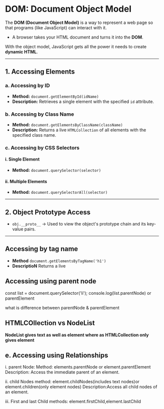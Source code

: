 # DOM: Document Object Model

The **DOM (Document Object Model)** is a way to represent a web page so that programs (like JavaScript) can interact with it.

- A browser takes your HTML document and turns it into the **DOM**.

With the object model, JavaScript gets all the power it needs to create **dynamic HTML**.

---

## 1. Accessing Elements

### a. Accessing by ID
- **Method:** `document.getElementById(idName)`
- **Description:** Retrieves a single element with the specified `id` attribute.

### b. Accessing by Class Name
- **Method:** `document.getElementsByClassName(className)`
- **Description:** Returns a live `HTMLCollection` of all elements with the specified class name.

### c. Accessing by CSS Selectors

#### i. Single Element
- **Method:** `document.querySelector(selector)`

#### ii. Multiple Elements
- **Method:** `document.querySelectorAll(selector)`

---

## 2. Object Prototype Access

- `obj.__proto__` → Used to view the object's prototype chain and its key-value pairs.

---


## Accessing by tag name
- **Method** `document.getElementsByTagName('h1')`
- **DescriptioN**  Returns a live  

## Accessing using parent node
const list = document.querySelector('li');
console.log(list.parentNode) or parentElement

what is difference between parentNode & parentElement



## HTMLCOllection vs NodeList
**NodeList gives text as well as element where as HTMLCollection only gives element**



## e. Accessing using Relationships 
i. parent Node:
Method: elements.parentNode or element.parentElement
Description: Access the immediate parent of an element.

ii. child Nodes
method: element.childNodes(includes text nodes)or element.children(only element nodes)
Description:Access all child nodes of an element.

iii. First and last Child 
methods: element.firstChild,element.lastChild

